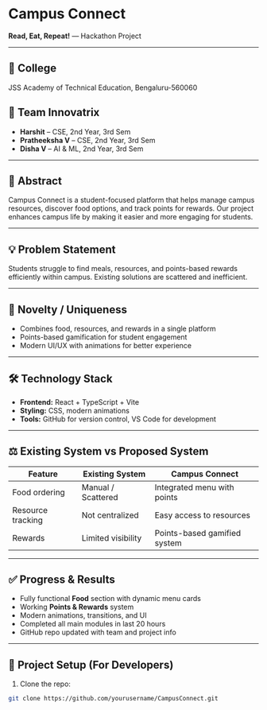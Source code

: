 # Campus Connect

**Read, Eat, Repeat!** — Hackathon Project

---

## 🏫 College
JSS Academy of Technical Education, Bengaluru-560060

## 👥 Team Innovatrix
- **Harshit** – CSE, 2nd Year, 3rd Sem  
- **Pratheeksha V** – CSE, 2nd Year, 3rd Sem  
- **Disha V** – AI & ML, 2nd Year, 3rd Sem  

---

## 📝 Abstract
Campus Connect is a student-focused platform that helps manage campus resources, discover food options, and track points for rewards. Our project enhances campus life by making it easier and more engaging for students.

---

## 💡 Problem Statement
Students struggle to find meals, resources, and points-based rewards efficiently within campus. Existing solutions are scattered and inefficient.

---

## 🌟 Novelty / Uniqueness
- Combines food, resources, and rewards in a single platform  
- Points-based gamification for student engagement  
- Modern UI/UX with animations for better experience  

---

## 🛠️ Technology Stack
- **Frontend:** React + TypeScript + Vite  
- **Styling:** CSS, modern animations  
- **Tools:** GitHub for version control, VS Code for development  

---

## ⚖️ Existing System vs Proposed System
| Feature | Existing System | Campus Connect |
|---------|----------------|----------------|
| Food ordering | Manual / Scattered | Integrated menu with points |
| Resource tracking | Not centralized | Easy access to resources |
| Rewards | Limited visibility | Points-based gamified system |

---

## ✅ Progress & Results
- Fully functional **Food** section with dynamic menu cards  
- Working **Points & Rewards** system  
- Modern animations, transitions, and UI  
- Completed all main modules in last 20 hours  
- GitHub repo updated with team and project info  

---

## 📂 Project Setup (For Developers)
1. Clone the repo:  
```bash
git clone https://github.com/yourusername/CampusConnect.git
